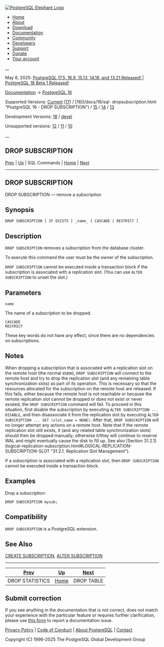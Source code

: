 [ ![PostgreSQL Elephant Logo](/media/img/about/press/elephant.png) ](/)

  * [Home](/ "Home")
  * [About](/about/ "About")
  * [Download](/download/ "Download")
  * [Documentation](/docs/ "Documentation")
  * [Community](/community/ "Community")
  * [Developers](/developer/ "Developers")
  * [Support](/support/ "Support")
  * [Donate](/about/donate/ "Donate")
  * [Your account](/account/ "Your account")

__

May 8, 2025: [ PostgreSQL 17.5, 16.9, 15.13, 14.18, and 13.21 Released! ](/about/news/postgresql-175-169-1513-1418-and-1321-released-3072/) | [ PostgreSQL 18 Beta 1 Released! ](/about/news/postgresql-18-beta-1-released-3070/)

[Documentation](/docs/ "Documentation") -> [PostgreSQL
16](/docs/16/index.html)

Supported Versions: [Current](/docs/current/sql-dropsubscription.html
"PostgreSQL 17 - DROP SUBSCRIPTION") ([17](/docs/17/sql-dropsubscription.html
"PostgreSQL 17 - DROP SUBSCRIPTION")) / [16](/docs/16/sql-
dropsubscription.html "PostgreSQL 16 - DROP SUBSCRIPTION") /
[15](/docs/15/sql-dropsubscription.html "PostgreSQL 15 - DROP SUBSCRIPTION") /
[14](/docs/14/sql-dropsubscription.html "PostgreSQL 14 - DROP SUBSCRIPTION") /
[13](/docs/13/sql-dropsubscription.html "PostgreSQL 13 - DROP SUBSCRIPTION")

Development Versions: [18](/docs/18/sql-dropsubscription.html "PostgreSQL 18 -
DROP SUBSCRIPTION") / [devel](/docs/devel/sql-dropsubscription.html
"PostgreSQL devel - DROP SUBSCRIPTION")

Unsupported versions: [12](/docs/12/sql-dropsubscription.html "PostgreSQL 12 -
DROP SUBSCRIPTION") / [11](/docs/11/sql-dropsubscription.html "PostgreSQL 11 -
DROP SUBSCRIPTION") / [10](/docs/10/sql-dropsubscription.html "PostgreSQL 10 -
DROP SUBSCRIPTION")

__

DROP SUBSCRIPTION  
---  
[Prev](sql-dropstatistics.html "DROP STATISTICS")  | [Up](sql-commands.html "SQL Commands") | SQL Commands | [Home](index.html "PostgreSQL 16.9 Documentation") |  [Next](sql-droptable.html "DROP TABLE")  
  
* * *

## DROP SUBSCRIPTION

DROP SUBSCRIPTION — remove a subscription

## Synopsis

    
    
    DROP SUBSCRIPTION [ IF EXISTS ] _name_ [ CASCADE | RESTRICT ]
    

## Description

`DROP SUBSCRIPTION` removes a subscription from the database cluster.

To execute this command the user must be the owner of the subscription.

`DROP SUBSCRIPTION` cannot be executed inside a transaction block if the
subscription is associated with a replication slot. (You can use `ALTER
SUBSCRIPTION` to unset the slot.)

## Parameters

_`name`_

    

The name of a subscription to be dropped.

`CASCADE`  
`RESTRICT`

    

These key words do not have any effect, since there are no dependencies on
subscriptions.

## Notes

When dropping a subscription that is associated with a replication slot on the
remote host (the normal state), `DROP SUBSCRIPTION` will connect to the remote
host and try to drop the replication slot (and any remaining table
synchronization slots) as part of its operation. This is necessary so that the
resources allocated for the subscription on the remote host are released. If
this fails, either because the remote host is not reachable or because the
remote replication slot cannot be dropped or does not exist or never existed,
the `DROP SUBSCRIPTION` command will fail. To proceed in this situation, first
disable the subscription by executing `ALTER SUBSCRIPTION ... DISABLE`, and
then disassociate it from the replication slot by executing `ALTER
SUBSCRIPTION ... SET (slot_name = NONE)`. After that, `DROP SUBSCRIPTION` will
no longer attempt any actions on a remote host. Note that if the remote
replication slot still exists, it (and any related table synchronization
slots) should then be dropped manually; otherwise it/they will continue to
reserve WAL and might eventually cause the disk to fill up. See also [Section
31.2.1](logical-replication-subscription.html#LOGICAL-REPLICATION-
SUBSCRIPTION-SLOT "31.2.1. Replication Slot Management").

If a subscription is associated with a replication slot, then `DROP
SUBSCRIPTION` cannot be executed inside a transaction block.

## Examples

Drop a subscription:

    
    
    DROP SUBSCRIPTION mysub;
    

## Compatibility

`DROP SUBSCRIPTION` is a PostgreSQL extension.

## See Also

[CREATE SUBSCRIPTION](sql-createsubscription.html "CREATE SUBSCRIPTION"),
[ALTER SUBSCRIPTION](sql-altersubscription.html "ALTER SUBSCRIPTION")

* * *

[Prev](sql-dropstatistics.html "DROP STATISTICS")  | [Up](sql-commands.html "SQL Commands") |  [Next](sql-droptable.html "DROP TABLE")  
---|---|---  
DROP STATISTICS  | [Home](index.html "PostgreSQL 16.9 Documentation") |  DROP TABLE  
  
## Submit correction

If you see anything in the documentation that is not correct, does not match
your experience with the particular feature or requires further clarification,
please use [this form](/account/comments/new/16/sql-dropsubscription.html/) to
report a documentation issue.

[Privacy Policy](/about/privacypolicy) | [Code of Conduct](/about/policies/coc/) | [About PostgreSQL](/about/) | [Contact](/about/contact/)  

Copyright (C) 1996-2025 The PostgreSQL Global Development Group


